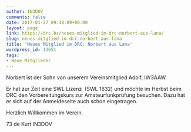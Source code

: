 ```yaml
---
author: IN3DOV
comments: false
date: 2017-01-27 09:48:09+00:00
layout: page
link: https://drc.bz/neues-mitglied-im-drc-norbert-aus-lana/
slug: neues-mitglied-im-drc-norbert-aus-lana
title: 'Neues Mitglied im DRC: Norbert aus Lana'
wordpress_id: 13651
tags:
- Neue Mitglieder
---
```


Norbert ist der Sohn von unserem Vereinsmitglied Adolf, IW3AAW.

Er hat zur Zeit eine SWL Lizenz  (SWL 1632) und möchte im Herbst beim DRC den Vorbereitungskurs zur Amateurfunkprüfung besuchen. Dazu hat er sich auf der Anmeldeseite auch schon eingetragen.

Herzlich Willkommen im Verein.

73 de Kurt IN3DOV
